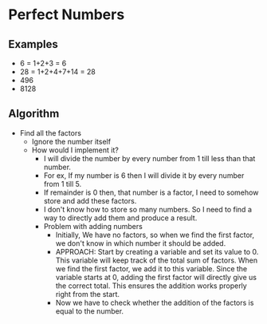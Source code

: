 # Perfect Numbers

## Examples
- 6 = 1+2+3 = 6
- 28 = 1+2+4+7+14 = 28
- 496
- 8128

## Algorithm
- Find all the factors
  - Ignore the number itself
  - How would I implement it?
    - I will divide the number by every number from 1 till less than that number.
    - For ex, If my number is 6 then I will divide it by every number from 1 till 5.
    - If remainder is 0 then, that number is a factor, I need to somehow store and add these factors.
    - I don't know how to store so many numbers. So I need to find a way to directly add them and produce a result.
    - Problem with adding numbers
      - Initially, We have no factors, so when we find the first factor, we don't know in which number it should be added.
      - APPROACH: Start by creating a variable and set its value to 0. This variable will keep track of the total sum of factors. When we find the first factor, we add it to this variable. Since the variable starts at 0, adding the first factor will directly give us the correct total. This ensures the addition works properly right from the start.
      - Now we have to check whether the addition of the factors is equal to the number. 
    